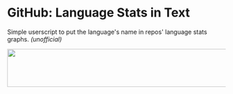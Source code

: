 GitHub: Language Stats in Text
==================================

Simple userscript to put the language's name in repos' language stats graphs. *(unofficial)*

<p align="center"><img src="http://enhance.github.io/github-language-stats-text.user.js/images/demo-github-language-stats-text-arrows.png" width=802 height=88></p>
